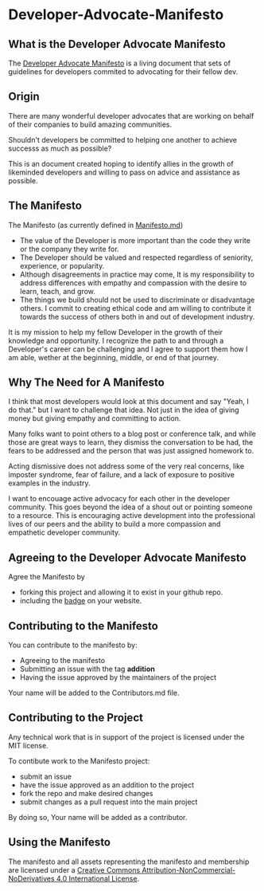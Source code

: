 # Developer-Advocate-Manifesto
## What is the Developer Advocate Manifesto
The [Developer Advocate Manifesto][manifesto] is a living document that sets of guidelines for developers commited to advocating for their fellow dev.

## Origin
There are many wonderful developer advocates that are working on behalf of their companies to build amazing communities. 

Shouldn't developers be committed to helping one another to achieve successs as much as possible?

This is an document created hoping to identify allies in the growth of likeminded developers and willing to pass on advice and assistance as possible.

## The Manifesto
The Manifesto (as currently defined in [Manifesto.md][manifesto])

* The value of the Developer is more important than the code they write or the company they write for.
* The Developer should be valued and respected regardless of seniority, experience, or popularity.
* Although disagreements in practice may come, It is my responsibility to address differences with empathy and compassion with the desire to learn, teach, and grow.
* The things we build should not be used to discriminate or disadvantage others. I commit to creating ethical code and am willing to contribute it towards the success of others both in and out of development industry.

It is my mission to help my fellow Developer in the growth of their knowledge and opportunity. I recognize the path to and through a Developer's career can be challenging and I agree to support them how I am able, wether at the beginning, middle, or end of that journey.


## Why The Need for A Manifesto
I think that most developers would look at this document and say "Yeah, I do that." but I want to challenge that idea. Not just in the idea of giving money but giving empathy and committing to action.

Many folks want to point others to a blog post or conference talk, and while those are great ways to learn, they dismiss the conversation to be had, the fears to be addressed and the person that was just assigned homework to.

Acting dismissive does not address some of the very real concerns, like imposter syndrome, fear of failure, and a lack of exposure to positive examples in the industry. 

I want to encouage active advocacy for each other in the developer community. This goes beyond the idea of a shout out or pointing someone to a resource. This is encouraging active development into the professional lives of our peers and the ability to build a more compassion and empathetic developer community. 

## Agreeing to the Developer Advocate Manifesto
Agree the Manifesto by
 - forking this project and allowing it to exist in your github repo.
 - including the [badge](https://github.com/kjaymiller/Developer-Advocate-Manifesto/blob/main/devadvocatemanifesto-badge.svg) on your website.

## Contributing to the Manifesto
You can contribute to the manifesto by:
- Agreeing to the manifesto
- Submitting an issue with the tag **addition**
- Having the issue approved by the maintainers of the project

Your name will be added to the Contributors.md file.

## Contributing to the Project
Any technical work that is in support of the project is licensed under the MIT license.

To contibute work to the Manifesto project:
- submit an issue
- have the issue approved as an addition to the project
- fork the repo and make desired changes
- submit changes as a pull request into the main project

By doing so, Your name will be added as a contributor.

## Using the Manifesto
The manifesto and all assets representing the manifesto and membership are licensed under a <a rel="license" href="http://creativecommons.org/licenses/by-nc-nd/4.0/">Creative Commons Attribution-NonCommercial-NoDerivatives 4.0 International License</a>.


[manifesto]: https://github.com/kjaymiller/Developer-Advocate-Manifesto/blob/master/Manifesto.md

